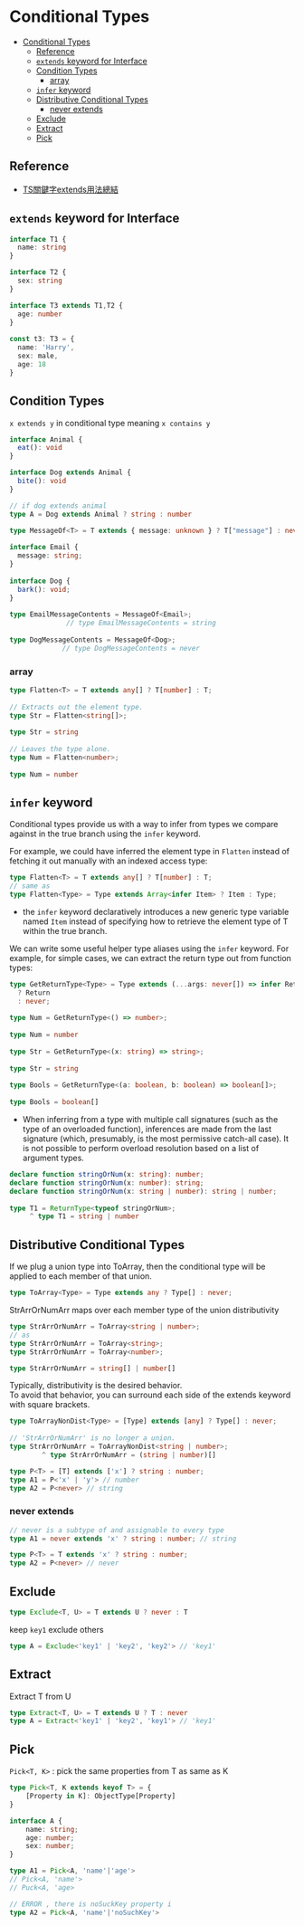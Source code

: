 # Conditional Types

- [Conditional Types](#conditional-types)
  - [Reference](#reference)
  - [`extends` keyword for Interface](#extends-keyword-for-interface)
  - [Condition Types](#condition-types)
    - [array](#array)
  - [`infer` keyword](#infer-keyword)
  - [Distributive Conditional Types](#distributive-conditional-types)
    - [never extends](#never-extends)
  - [Exclude](#exclude)
  - [Extract](#extract)
  - [Pick](#pick)

## Reference

- [TS關鍵字extends用法總結](https://juejin.cn/post/6998736350841143326#heading-5)

## `extends` keyword for Interface

```typescript
interface T1 {
  name: string
}

interface T2 {
  sex: string
}

interface T3 extends T1,T2 {
  age: number
}
  
const t3: T3 = {
  name: 'Harry',
  sex: male,
  age: 18
}
```


## Condition Types

`x extends y` in conditional type meaning `x contains y`


```typescript
interface Animal {
  eat(): void
}

interface Dog extends Animal {
  bite(): void
}

// if dog extends animal
type A = Dog extends Animal ? string : number
```

```typescript 
type MessageOf<T> = T extends { message: unknown } ? T["message"] : never;
 
interface Email {
  message: string;
}
 
interface Dog {
  bark(): void;
}
 
type EmailMessageContents = MessageOf<Email>;
              // type EmailMessageContents = string
 
type DogMessageContents = MessageOf<Dog>;
             // type DogMessageContents = never
```

### array 

```typescript 
type Flatten<T> = T extends any[] ? T[number] : T;
 
// Extracts out the element type.
type Str = Flatten<string[]>;
     
type Str = string
 
// Leaves the type alone.
type Num = Flatten<number>;
     
type Num = number
```

## `infer` keyword

Conditional types provide us with a way to infer from types we compare against in the true branch using the `infer` keyword. 

For example, we could have inferred the element type in `Flatten` instead of fetching it out manually with an indexed access type:
```typescript 
type Flatten<T> = T extends any[] ? T[number] : T;
// same as
type Flatten<Type> = Type extends Array<infer Item> ? Item : Type;
```
- the `infer` keyword declaratively introduces a new generic type variable named `Item` instead of specifying how to retrieve the element type of T within the true branch. 
  

We can write some useful helper type aliases using the `infer` keyword. For example, for simple cases, we can extract the return type out from function types:
```typescript
type GetReturnType<Type> = Type extends (...args: never[]) => infer Return
  ? Return
  : never;
 
type Num = GetReturnType<() => number>;
     
type Num = number
 
type Str = GetReturnType<(x: string) => string>;
     
type Str = string
 
type Bools = GetReturnType<(a: boolean, b: boolean) => boolean[]>;
      
type Bools = boolean[]
```

- When inferring from a type with multiple call signatures (such as the type of an overloaded function), inferences are made from the last signature (which, presumably, is the most permissive catch-all case). It is not possible to perform overload resolution based on a list of argument types.
```typescript
declare function stringOrNum(x: string): number;
declare function stringOrNum(x: number): string;
declare function stringOrNum(x: string | number): string | number;
 
type T1 = ReturnType<typeof stringOrNum>;
     ^ type T1 = string | number
```

## Distributive Conditional Types

If we plug a union type into ToArray, then the conditional type will be applied to each member of that union.
```typescript
type ToArray<Type> = Type extends any ? Type[] : never;
```

StrArrOrNumArr maps over each member type of the union distributivity
```typescript
type StrArrOrNumArr = ToArray<string | number>;
// as 
type StrArrOrNumArr = ToArray<string>;
type StrArrOrNumArr = ToArray<number>;
```

```typescript
type StrArrOrNumArr = string[] | number[]
```

Typically, distributivity is the desired behavior.  
To avoid that behavior, you can surround each side of the extends keyword with square brackets.
```typescript 
type ToArrayNonDist<Type> = [Type] extends [any] ? Type[] : never;
 
// 'StrArrOrNumArr' is no longer a union.
type StrArrOrNumArr = ToArrayNonDist<string | number>;
        ^ type StrArrOrNumArr = (string | number)[]

type P<T> = [T] extends ['x'] ? string : number;
type A1 = P<'x' | 'y'> // number
type A2 = P<never> // string
```

### never extends

```typescript
// never is a subtype of and assignable to every type
type A1 = never extends 'x' ? string : number; // string

type P<T> = T extends 'x' ? string : number;
type A2 = P<never> // never
```

## Exclude 

```typescript 
type Exclude<T, U> = T extends U ? never : T
```

keep `key1` exclude others
```typescript 
type A = Exclude<'key1' | 'key2', 'key2'> // 'key1'
```

## Extract

Extract T from U
```typescript 
type Extract<T, U> = T extends U ? T : never
type A = Extract<'key1' | 'key2', 'key1'> // 'key1'
```

## Pick 

`Pick<T, K>` : pick the same properties from T as same as K
```typescript
type Pick<T, K extends keyof T> = {
    [Property in K]: ObjectType[Property]
}

interface A {
    name: string;
    age: number;
    sex: number;
}

type A1 = Pick<A, 'name'|'age'>
// Pick<A, 'name'>
// Puck<A, 'age>

// ERROR , there is noSuckKey property i
type A2 = Pick<A, 'name'|'noSuchKey'>
```
